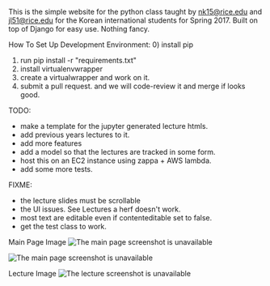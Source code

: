 This is the simple website for the python class taught by nk15@rice.edu and jl51@rice.edu for the Korean international
students for Spring 2017. Built on top of Django for easy use. Nothing fancy.

How To Set Up Development Environment:
0) install pip
1) run             pip install -r "requirements.txt"
2) install virtualenvwrapper
3) create a virtualwrapper and work on it.
4) submit a pull request. and we will code-review it and merge if looks good.


TODO:
- make a template for the jupyter generated lecture htmls.
- add previous years lectures to it.
- add more features
- add a model so that the lectures are tracked in some form.
- host this on an EC2 instance using zappa + AWS lambda.
- add some more tests.

FIXME:
- the lecture slides must be scrollable
- the UI issues. See Lectures a herf doesn't work.
- most text are editable even if contenteditable set to false.
- get the test class to work.


Main Page Image
![The main page screenshot is unavailable](https://cloud.githubusercontent.com/assets/10087079/21211491/92b13fe2-c249-11e6-8748-45462600ff62.png)

![The main page screenshot is unavailable](https://cloud.githubusercontent.com/assets/10087079/21211497/9b537958-c249-11e6-901e-bd90b1c57995.png)


Lecture Image
![The lecture screenshot is unavailable](https://cloud.githubusercontent.com/assets/10087079/21213540/a4b34972-c25a-11e6-9d00-6d99e9bd945e.png)
